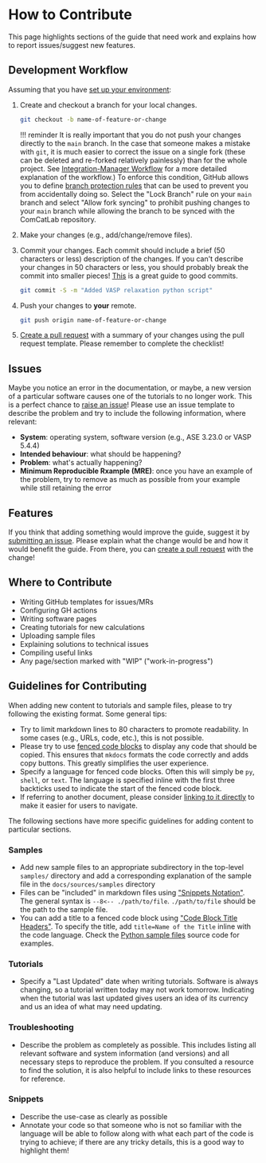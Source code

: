 # How to Contribute

This page highlights sections of the guide that need work
and explains how to report issues/suggest new features.

## Development Workflow

Assuming that you have [set up your environment](./setup.md):

1. Create and checkout a branch for your local changes.

    ```bash
    git checkout -b name-of-feature-or-change
    ```

    !!! reminder
        It is really important that you do not push your changes directly to the `main`
        branch. In the case that someone makes a mistake with `git`, it is much easier
        to correct the issue on a single fork (these can be deleted and re-forked
        relatively painlessly) than for the whole project. See
        [Integration-Manager Workflow][git-workflow] for a more detailed explanation
        of the workflow.) To enforce this condition, GitHub allows you to define
        [branch protection rules][branch-protection] that can be used to prevent you
        from accidentally doing so. Select the "Lock Branch" rule on your `main`
        branch and select "Allow fork syncing" to prohibit pushing changes to your
        `main` branch while allowing the branch to be synced with the ComCatLab
        repository.

2. Make your changes (e.g., add/change/remove files).

3. Commit your changes. Each commit should include a brief (50 characters or less)
   description of the changes. If you can't describe your changes in 50 characters
   or less, you should probably break the commit into smaller pieces!
   [This][git-best-practices] is a great guide to good commits.

    ```bash
    git commit -S -m "Added VASP relaxation python script"
    ```

4. Push your changes to **your** remote.

    ```bash
    git push origin name-of-feature-or-change
    ```

5. [Create a pull request][pull-requests] with a summary of your changes using
   the pull request template. Please remember to complete the checklist!

## Issues

Maybe you notice an error in the documentation, or maybe, a new version
of a particular software causes one of the tutorials to no longer work.
This is a perfect chance to [raise an issue][issues]! Please use an issue template
to describe the problem and try to include the following information, where
relevant:

- **System**: operating system, software version (e.g., ASE 3.23.0 or VASP 5.4.4)
- **Intended behaviour**: what should be happening?
- **Problem**: what's actually happening?
- **Minimum Reproducible Rxample (MRE)**: once you have an example of the problem,
  try to remove as much as possible from your example while still retaining the error

## Features

If you think that adding something would improve the guide, suggest it by
[submitting an issue][issues]. Please explain what the change would be and how it
would benefit the guide. From there, you can [create a pull request][pull-requests]
with the change!

## Where to Contribute

- Writing GitHub templates for issues/MRs
- Configuring GH actions
- Writing software pages
- Creating tutorials for new calculations
- Uploading sample files
- Explaining solutions to technical issues
- Compiling useful links
- Any page/section marked with "WIP" ("work-in-progress")

## Guidelines for Contributing

When adding new content to tutorials and sample files, please to try
following the existing format. Some general tips:

- Try to limit markdown lines to 80 characters to promote readability. In
  some cases (e.g., URLs, code, etc.), this is not possible.
- Please try to use [fenced code blocks][fenced-code-blocks] to display any
  code that should be copied. This ensures that `mkdocs` formats the code
  correctly and adds copy buttons. This greatly simplifies the user experience.
- Specify a language for fenced code blocks. Often this will simply be `py`,
  `shell`, or `text`. The language is specified inline with the first three
  backticks used to indicate the start of the fenced code block.
- If referring to another document, please consider
  [linking to it directly][linking-to-pages] to make it easier for users to
  navigate.

The following sections have more specific guidelines for adding content to
particular sections.

### Samples

- Add new sample files to an appropriate subdirectory in the top-level
  `samples/` directory and add a corresponding explanation of the sample file
  in the `docs/sources/samples` directory
- Files can be "included" in markdown files using
  ["Snippets Notation"][snippet-notation]. The general syntax is
   `--8<-- ./path/to/file`. `./path/to/file` should be the path to the sample
   file.
- You can add a title to a fenced code block using
  ["Code Block Title Headers"][code-block-headers]. To specify the title,
  add `title=Name of the Title` inline with the code language. Check the
  [Python sample files](../samples/python.md) source code for examples.

### Tutorials

- Specify a "Last Updated" date when writing tutorials. Software is always
  changing, so a tutorial written today may not work tomorrow. Indicating
  when the tutorial was last updated gives users an idea of its currency
  and us an idea of what may need updating.

### Troubleshooting

- Describe the problem as completely as possible. This includes
  listing all relevant software and system information (and versions) and all
  necessary steps to reproduce the problem. If you consulted a resource to
  find the solution, it is also helpful to include links to these resources
  for reference.

### Snippets

- Describe the use-case as clearly as possible
- Annotate your code so that someone who is not so familiar with the language
  will be able to follow along with what each part of the code is trying to
  achieve; if there are any tricky details, this is a good way to highlight
  them!

[git-workflow]: https://www.git-scm.com/book/en/v2/ch00/wfdiag_b
[pull-requests]: https://github.com/ComCatLab/welcome-guide/pulls
[issues]: https://github.com/ComCatLab/welcome-guide/issues
[git-best-practices]: https://about.gitlab.com/topics/version-control/version-control-best-practices/
[fenced-code-blocks]: https://www.markdownguide.org/extended-syntax/#fenced-code-blocks
[linking-to-pages]: https://www.mkdocs.org/user-guide/writing-your-docs/#internal-links
[snippet-notation]: https://facelessuser.github.io/pymdown-extensions/extensions/snippets/#snippets-notation
[code-block-headers]: https://facelessuser.github.io/pymdown-extensions/extensions/superfences/#code-block-title-headers
[branch-protection]: https://docs.github.com/en/repositories/configuring-branches-and-merges-in-your-repository/managing-protected-branches/managing-a-branch-protection-rule#creating-a-branch-protection-rule
